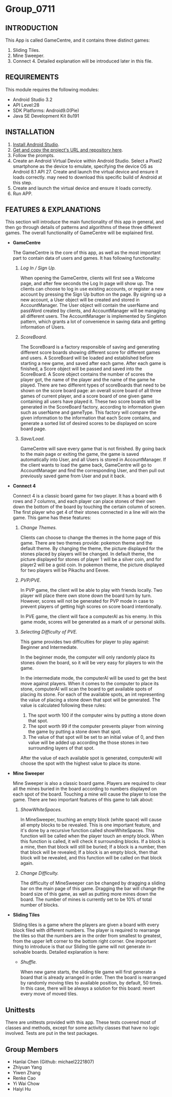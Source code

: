 # Group_0711
 
INTRODUCTION
------------

This App is called GameCentre, and it contains three distinct games:
1. Sliding Tiles.
2. Mine Sweeper.
3. Connect 4.
Detailed explanation will be introduced later in this file.

REQUIREMENTS
------------

This module requires the following modules:

 * Android Studio 3.2
 * API Level:28
 * SDK Platforms: Android9.0(Pie)
 * Java SE Development Kit 8u191

INSTALLATION
------------
 
1. [Install Android Studio](https://developer.android.com/studio/).
2. [Get and copy the project's URL and repository here](https://markus.teach.cs.toronto.edu/git/csc207-2018-09-reg/group_0711).
3. Follow the prompts.
4. Create an Android Virtual Device within Android Studio. Select a Pixel2 smartphone as the device to emulate, 
    specifying the device OS as Android 8.1 API 27. Create and launch the virtual device and ensure it loads correctly.
    may need to download this specific build of Android at this step.
5. Create and launch the virtual device and ensure it loads correctly.
6. Run APP.

FEATURES & EXPLANATIONS
------------

This section will introduce the main functionality of this app in general, and then go through details of patterns and 
algorithms of these three different games. The overall functionality of GameCentre will be explained first.

* **GameCentre**
    
    The GameCentre is the core of this app, as well as the most important part to contain data of users and games.
    It has following functionality:
    
    1. _Log In / Sign Up._
    
        When opening the GameCentre, clients will first see a Welcome page, and after few seconds the Log In page will
        show up. The clients can choose to log in use existing accounts, or register a new account by pressing the Sign
        Up button on the page. By signing up a new account, a User object will be created and stored in AccountManager.
        The User object will contain the userName and passWord created by clients, and AccountManager will be managing 
        all different users. The AccountManager is implemented by Singleton pattern, which grants a lot of convenience
        in saving data and getting information of Users.
    
    2. _ScoreBoard._
    
        The ScoreBoard is a factory responsible of saving and generating different score boards showing different score
        for different games and users. A ScoreBoard will be loaded and established before starting a new game, and saved
        after each game. After each game is finished, a Score object will be passed and saved into the ScoreBoard. A 
        Score object contains the number of scores the player got, the name of the player and the name of the game he 
        played. There are two different types of scoreBoards that need to be shown on the score board page: an overall
        score board of all three games of current player, and a score board of one given game containing all users have 
        played it. These two score boards will be generated in the ScoreBoard factory, according to information given
        such as userName and gameType. This factory will compare the given information to the information that each
        Score contains, and generate a sorted list of desired scores to be displayed on score board page.
    
    3. _Save/Load._
        
        GameCentre will save every game that is not finished. By going back to the main page or exiting the game, the
        game is saved automatically into User, and all Users is stored in AccountManager. If the client wants to load 
        the game back, GameCentre will go to AccountManager and find the corresponding User, and then pull out 
        previously saved game from User and put it back.
    
* **Connect 4**
    
    Connect 4 is a classic board game for two player. It has a board with 6 rows and 7 columns, and each player can 
    place stones of their own down the bottom of the board by touching the certain column of screen. The first player 
    who get 4 of their stones connected in a line will win the game. This game has these features:
    
    1. _Change Themes._
        
        Clients can choose to change the themes in the home page of this game. There are two themes provide: pokemon
        theme and the default theme. By changing the theme, the picture displayed for the stones placed by players will
        be changed. In default theme, the picture displayed for stones of player 1 will be a silver coin, and for 
        player2 will be a gold coin. In pokemon theme, the picture displayed for two players will be Pikachu and Eevee.
    
    2. _PVP/PVE._
    
        In PVP game, the client will be able to play with friends locally. Two player will place there own stone down
        the board turn by turn. However, scores will not be generated for PVP mode in case to prevent players of getting
        high scores on score board intentionally.
        
        In PVE game, the client will face a computerAI as his enemy. In this game mode, scores will be generated as a
        mark of ur personal skills.
        
    3. _Selecting Difficulty of PVE._
        
        This game provides two difficulties for player to play against: Beginner and Intermediate.
        
        In the beginner mode, the computer will only randomly place its stones down the board, so it will be very easy
        for players to win the game.
        
        In the intermediate mode, the computerAI will be used to get the best move against players. When it comes to the
        computer to place its stone, computerAI will scan the board to get available spots of placing its stone. For 
        each of the available spots, an int representing the value of placing a stone down that spot will be generated.
        The value is calculated following these rules:
        
        1. The spot worth 100 if the computer wins by putting a stone down that spot.
        2. The spot worth 99 if the computer prevents player from winning the game by putting a stone down that spot.
        3. The value of that spot will be set to an initial value of 0, and then value will be added up according the 
            those stones in two surrounding layers of that spot.
        
        After the value of each available spot is generated, computerAI will choose the spot with the highest value to
        place its stone.
        
* **Mine Sweeper**
    
    Mine Sweeper is also a classic board game. Players are required to clear all the mines buried in the board according
    to numbers displayed on each spot of the board. Touching a mine will cause the player to lose the game. There are
    two important features of this game to talk about:
    
    1. _ShowWhiteSpaces._
    
        In MineSweeper, touching an empty block (white space) will cause all empty blocks to be revealed. This is one
        important feature, and it's done by a recursive function called showWhiteSpaces. This function will be called
        when the player touch an empty block. When this function is called, it will check it surrounding blocks. If
        a block is a mine, then that block will still be buried; If a block is a number, then that block will be 
        revealed; If a block is an empty block, then that block will be revealed, and this function will be called on
        that block again.
    
    2. _Change Difficulty._
      
        The difficulty of MineSweeper can be changed by dragging a sliding bar on the main page of this game. Dragging
        the bar will change the board size of this game, as well as putting more mines down the board. The number of
        mines is currently set to be 10% of total number of blocks.
        
* **Sliding Tiles**

    Sliding tiles is a game where the players are given a board with every block filed with different numbers. The 
    player is required to rearrange the tiles so that the numbers are in the order from smallest to greatest, from 
    the upper left corner to the bottom right corner. One important thing to introduce is that our Sliding tile game
    will not generate in-solvable boards. Detailed explanation is here:
    
    * _Shuffle._
    
        When new game starts, the sliding tile game will first generate a board that is already arranged in order. Then
        the board is rearranged by randomly moving tiles to available position, by default, 50 times. In this case, 
        there will be always a solution for this board: revert every move of moved tiles.
        
Unittests
------------

There are unittests provided with this app. These tests covered most of classes and methods, except for some activity 
classes that have no logic involved. Tests are put in the test packages.
    
Group Members
-------------

* Hanlai Chen (Github: michael2221807)
* Zhiyuan Yang
* Yiwen Zhang
* Renke Cao
* Yi Wai Chow
* Haiyi Hu

